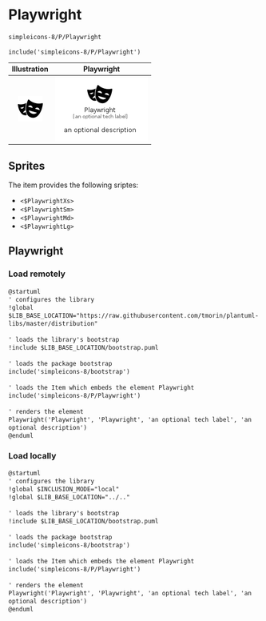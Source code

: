 # Playwright


```text
simpleicons-8/P/Playwright
```

```text
include('simpleicons-8/P/Playwright')
```



| Illustration | Playwright |
| :---: | :---: |
| ![illustration for Illustration](../../simpleicons-8/P/Playwright.png) | ![illustration for Playwright](../../simpleicons-8/P/Playwright.Local.png) |



## Sprites
The item provides the following sriptes:

- `<$PlaywrightXs>`
- `<$PlaywrightSm>`
- `<$PlaywrightMd>`
- `<$PlaywrightLg>`





## Playwright

### Load remotely
```plantuml
@startuml
' configures the library
!global $LIB_BASE_LOCATION="https://raw.githubusercontent.com/tmorin/plantuml-libs/master/distribution"

' loads the library's bootstrap
!include $LIB_BASE_LOCATION/bootstrap.puml

' loads the package bootstrap
include('simpleicons-8/bootstrap')

' loads the Item which embeds the element Playwright
include('simpleicons-8/P/Playwright')

' renders the element
Playwright('Playwright', 'Playwright', 'an optional tech label', 'an optional description')
@enduml
```

### Load locally
```plantuml
@startuml
' configures the library
!global $INCLUSION_MODE="local"
!global $LIB_BASE_LOCATION="../.."

' loads the library's bootstrap
!include $LIB_BASE_LOCATION/bootstrap.puml

' loads the package bootstrap
include('simpleicons-8/bootstrap')

' loads the Item which embeds the element Playwright
include('simpleicons-8/P/Playwright')

' renders the element
Playwright('Playwright', 'Playwright', 'an optional tech label', 'an optional description')
@enduml
```

